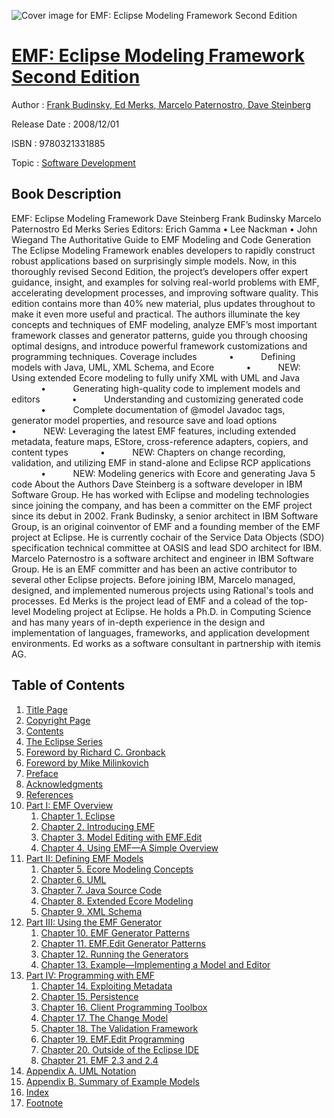 ![Cover image for EMF: Eclipse Modeling Framework Second Edition](https://imgdetail.ebookreading.net/cover/cover/software_development/EB9780321331885.jpg)

[EMF: Eclipse Modeling Framework Second Edition](https://ebookreading.net/view/book/EMF%3A+Eclipse+Modeling+Framework+Second+Edition-EB9780321331885_1.html "EMF: Eclipse Modeling Framework Second Edition")
====================================================================================================================

Author : [Frank Budinsky](https://ebookreading.net/search/author/Frank+Budinsky),[ Ed Merks](https://ebookreading.net/search/author/+Ed+Merks),[ Marcelo Paternostro](https://ebookreading.net/search/author/+Marcelo+Paternostro),[ Dave Steinberg](https://ebookreading.net/search/author/+Dave+Steinberg)

Release Date : 2008/12/01

ISBN : 9780321331885

Topic : [Software Development](https://ebookreading.net/search/category/software-development)

Book Description
-----------------

EMF: Eclipse Modeling Framework
Dave Steinberg
Frank Budinsky
Marcelo Paternostro
Ed Merks
Series Editors: Erich Gamma • Lee Nackman • John Wiegand
The Authoritative Guide to EMF Modeling and Code Generation
The Eclipse Modeling Framework enables developers to rapidly construct robust applications based on surprisingly simple models. Now, in this thoroughly revised Second Edition, the project’s developers offer expert guidance, insight, and examples for solving real-world problems with EMF, accelerating development processes, and improving software quality.
This edition contains more than 40% new material, plus updates throughout to make it even more useful and practical. The authors illuminate the key concepts and techniques of EMF modeling, analyze EMF’s most important framework classes and generator patterns, guide you through choosing optimal designs, and introduce powerful framework customizations and programming techniques. Coverage includes
             •           Defining models with Java, UML, XML Schema, and Ecore
             •           NEW: Using extended Ecore modeling to fully unify XML with UML and Java
             •           Generating high-quality code to implement models and editors
             •           Understanding and customizing generated code
             •           Complete documentation of @model Javadoc tags, generator model properties, and resource save and load options
             •           NEW: Leveraging the latest EMF features, including extended metadata, feature maps, EStore, cross-reference adapters, copiers, and content types
             •           NEW: Chapters on change recording, validation, and utilizing EMF in stand-alone and Eclipse RCP applications
             •           NEW: Modeling generics with Ecore and generating Java 5 code
About the Authors
Dave Steinberg is a software developer in IBM Software Group. He has worked with Eclipse and modeling technologies since joining the company, and has been a committer on the EMF project since its debut in 2002.
Frank Budinsky, a senior architect in IBM Software Group, is an original coinventor of EMF and a founding member of the EMF project at Eclipse. He is currently cochair of the Service Data Objects (SDO) specification technical committee at OASIS and lead SDO architect for IBM.
Marcelo Paternostro is a software architect and engineer in IBM Software Group. He is an EMF committer and has been an active contributor to several other Eclipse projects. Before joining IBM, Marcelo managed, designed, and implemented numerous projects using Rational's tools and processes.
Ed Merks is the project lead of EMF and a colead of the top-level Modeling project at Eclipse. He holds a Ph.D. in Computing Science and has many years of in-depth experience in the design and implementation of languages, frameworks, and application development environments. Ed works as a software consultant in partnership with itemis AG.
              
Table of Contents
-----------------

1. [Title Page](https://ebookreading.net/view/book/EMF%3A+Eclipse+Modeling+Framework+Second+Edition-EB9780321331885_2.html)
1. [Copyright Page](https://ebookreading.net/view/book/EMF%3A+Eclipse+Modeling+Framework+Second+Edition-EB9780321331885_3.html)
1. [Contents](https://ebookreading.net/view/book/EMF%3A+Eclipse+Modeling+Framework+Second+Edition-EB9780321331885_4.html)
1. [The Eclipse Series](https://ebookreading.net/view/book/EMF%3A+Eclipse+Modeling+Framework+Second+Edition-EB9780321331885_5.html)
1. [Foreword by Richard C. Gronback](https://ebookreading.net/view/book/EMF%3A+Eclipse+Modeling+Framework+Second+Edition-EB9780321331885_6.html)
1. [Foreword by Mike Milinkovich](https://ebookreading.net/view/book/EMF%3A+Eclipse+Modeling+Framework+Second+Edition-EB9780321331885_7.html)
1. [Preface](https://ebookreading.net/view/book/EMF%3A+Eclipse+Modeling+Framework+Second+Edition-EB9780321331885_8.html)
1. [Acknowledgments](https://ebookreading.net/view/book/EMF%3A+Eclipse+Modeling+Framework+Second+Edition-EB9780321331885_9.html)
1. [References](https://ebookreading.net/view/book/EMF%3A+Eclipse+Modeling+Framework+Second+Edition-EB9780321331885_10.html)
1. [Part I: EMF Overview](https://ebookreading.net/view/book/EMF%3A+Eclipse+Modeling+Framework+Second+Edition-EB9780321331885_11.html)
    1. [Chapter 1. Eclipse](https://ebookreading.net/view/book/EMF%3A+Eclipse+Modeling+Framework+Second+Edition-EB9780321331885_12.html)
    1. [Chapter 2. Introducing EMF](https://ebookreading.net/view/book/EMF%3A+Eclipse+Modeling+Framework+Second+Edition-EB9780321331885_13.html)
    1. [Chapter 3. Model Editing with EMF.Edit](https://ebookreading.net/view/book/EMF%3A+Eclipse+Modeling+Framework+Second+Edition-EB9780321331885_14.html)
    1. [Chapter 4. Using EMF—A Simple Overview](https://ebookreading.net/view/book/EMF%3A+Eclipse+Modeling+Framework+Second+Edition-EB9780321331885_15.html)
1. [Part II: Defining EMF Models](https://ebookreading.net/view/book/EMF%3A+Eclipse+Modeling+Framework+Second+Edition-EB9780321331885_16.html)
    1. [Chapter 5. Ecore Modeling Concepts](https://ebookreading.net/view/book/EMF%3A+Eclipse+Modeling+Framework+Second+Edition-EB9780321331885_17.html)
    1. [Chapter 6. UML](https://ebookreading.net/view/book/EMF%3A+Eclipse+Modeling+Framework+Second+Edition-EB9780321331885_18.html)
    1. [Chapter 7. Java Source Code](https://ebookreading.net/view/book/EMF%3A+Eclipse+Modeling+Framework+Second+Edition-EB9780321331885_19.html)
    1. [Chapter 8. Extended Ecore Modeling](https://ebookreading.net/view/book/EMF%3A+Eclipse+Modeling+Framework+Second+Edition-EB9780321331885_20.html)
    1. [Chapter 9. XML Schema](https://ebookreading.net/view/book/EMF%3A+Eclipse+Modeling+Framework+Second+Edition-EB9780321331885_21.html)
1. [Part III: Using the EMF Generator](https://ebookreading.net/view/book/EMF%3A+Eclipse+Modeling+Framework+Second+Edition-EB9780321331885_22.html)
    1. [Chapter 10. EMF Generator Patterns](https://ebookreading.net/view/book/EMF%3A+Eclipse+Modeling+Framework+Second+Edition-EB9780321331885_23.html)
    1. [Chapter 11. EMF.Edit Generator Patterns](https://ebookreading.net/view/book/EMF%3A+Eclipse+Modeling+Framework+Second+Edition-EB9780321331885_24.html)
    1. [Chapter 12. Running the Generators](https://ebookreading.net/view/book/EMF%3A+Eclipse+Modeling+Framework+Second+Edition-EB9780321331885_25.html)
    1. [Chapter 13. Example—Implementing a Model and Editor](https://ebookreading.net/view/book/EMF%3A+Eclipse+Modeling+Framework+Second+Edition-EB9780321331885_26.html)
1. [Part IV: Programming with EMF](https://ebookreading.net/view/book/EMF%3A+Eclipse+Modeling+Framework+Second+Edition-EB9780321331885_27.html)
    1. [Chapter 14. Exploiting Metadata](https://ebookreading.net/view/book/EMF%3A+Eclipse+Modeling+Framework+Second+Edition-EB9780321331885_28.html)
    1. [Chapter 15. Persistence](https://ebookreading.net/view/book/EMF%3A+Eclipse+Modeling+Framework+Second+Edition-EB9780321331885_29.html)
    1. [Chapter 16. Client Programming Toolbox](https://ebookreading.net/view/book/EMF%3A+Eclipse+Modeling+Framework+Second+Edition-EB9780321331885_30.html)
    1. [Chapter 17. The Change Model](https://ebookreading.net/view/book/EMF%3A+Eclipse+Modeling+Framework+Second+Edition-EB9780321331885_31.html)
    1. [Chapter 18. The Validation Framework](https://ebookreading.net/view/book/EMF%3A+Eclipse+Modeling+Framework+Second+Edition-EB9780321331885_32.html)
    1. [Chapter 19. EMF.Edit Programming](https://ebookreading.net/view/book/EMF%3A+Eclipse+Modeling+Framework+Second+Edition-EB9780321331885_33.html)
    1. [Chapter 20. Outside of the Eclipse IDE](https://ebookreading.net/view/book/EMF%3A+Eclipse+Modeling+Framework+Second+Edition-EB9780321331885_34.html)
    1. [Chapter 21. EMF 2.3 and 2.4](https://ebookreading.net/view/book/EMF%3A+Eclipse+Modeling+Framework+Second+Edition-EB9780321331885_35.html)
1. [Appendix A. UML Notation](https://ebookreading.net/view/book/EMF%3A+Eclipse+Modeling+Framework+Second+Edition-EB9780321331885_36.html)
1. [Appendix B. Summary of Example Models](https://ebookreading.net/view/book/EMF%3A+Eclipse+Modeling+Framework+Second+Edition-EB9780321331885_37.html)
1. [Index](https://ebookreading.net/view/book/EMF%3A+Eclipse+Modeling+Framework+Second+Edition-EB9780321331885_38.html)
1. [Footnote](https://ebookreading.net/view/book/EMF%3A+Eclipse+Modeling+Framework+Second+Edition-EB9780321331885_40.html)

